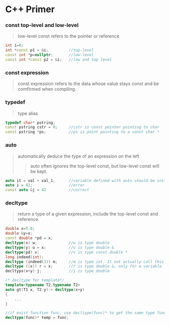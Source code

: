# C++ Primer  

### const top-level and low-level  
> low-level const refers to the pointer or reference
```C++
int i=0;
int *const p1 = &i;         //top-level
const int *p=nullptr;       //low-level
const int *const p2 = &i;   //low and top level
```

### const expression
> const expression refers to the data whose value stays const and be comfirmed when compiling.

### typedef  
> type alias
```C++
typedef char* pstring;
const pstring cstr = 0;     //cstr is const pointer pointing to char
const pstring *ps;          //ps is point pointing to a const char *
```

### auto  
> automatically deduce the type of an expression on the left
>> auto often ignores the top-level const, but low-level const will be kept.
```C++
auto it = val + val_1;      //variable defined with auto should be initialized.
auto i = 42;                //error
const auto &j = 42          //correct
```

### decltype
> return a type of a given expression, include the top-level const and reference.
```C++
double x=5.0;
double &y=x;
const double *pd = x;
decltype(x) w;              //w is type double
decltype(y) u = x;          //u is type double &
decltype(pd) v;             //v is type const double *
long indeed(int);
decltype (indeed(3)) m;     //m is type int. It not actually call this function.
decltype ((x)) r = x;       //r is type double &, only for a variable
decltyps(x+y) j;            //j is type double

/* decltype for template*/
template<typename T2,typename T2>
auto gt(T1 x, T2 y)-> decltype(x+y)
{
    ...
}

//if exist function func, use decltype(func)* to get the same type function pointer
decltype(func)* temp = func;
```




